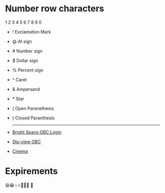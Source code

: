# Number row characters 
1 2 3 4 5 6 7 8 9 0
- ! Exclamation Mark
- @ At sign
- \#  Number sign
- $  Dollar sign
- %  Percent sign
- ^  Caret
- &  Ampersand
- \*  Star
- (  Open Paranethesis
- )  Closed Paranthesis
  <hr>

- [Bright Space GBC Login](https://learn.georgebrown.ca/d2l/home)
- [Stu-view GBC](https://stuview.georgebrown.ca/)
- [Cinema](https://i.kym-cdn.com/photos/images/newsfeed/002/693/282/5cb)

# Expirements
😆😁💥⭐🏃🥇🧮 🐰
